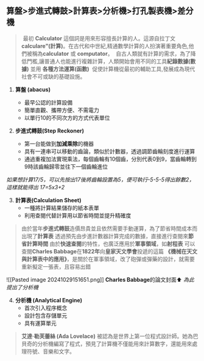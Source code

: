 ## 算盤>步進式轉鼓>計算表>分析機>打孔製表機>差分機

> 最初 **Calculator** 這個詞是用來形容擅長計算的人。這源自拉丁文 **calculare"(計算)**。在古代和中世紀,精通數學計算的人扮演著重要角色,他們被稱為**calculator** 或 **computator**。
> 自古人類就有計算的需求，為了降低門檻,讓普通人也能進行複雜計算，人類開始會用不同的工具**紀錄數據(數據)** 並用 **各種方法運算(函數)**
> 促使計算機從最初的輔助工具,發展成為現代社會不可或缺的基礎設施。


1. **算盤 (abacus)**
	* 最早公認的計算設備
	* 簡單直觀、攜帶方便、不需電力
	* 以單行10的不同次方的方式代表單位
	
2. **步進式轉鼓(Step Reckoner)**
	* 第一台能做到**加減乘除**的機器
	* 具有一連串可以移動的齒論，類似於計數器，透過調節齒輪刻度進行運算
	* 通過重複加法實現乘法，每個齒輪有10個齒，分別代表0到9，當齒輪轉到9時該齒輪歸零並往下一個齒輪進位

*如果想計算17/5，可以先按出17後將齒輪設置為5，便可執行-5-5-5得出餘數2，這樣就能得出
17=5x3+2*

 3. **計算表(Calculation Sheet)**
	 * 一種將計算結果儲存的紙本表單
	 * 利用查閱代替計算用以節省時間並提升精確度
 
> 由於當年**步進式轉鼓**造價昂貴並且依然需要手動運算，為了節省時間成本而出現了**計算表**
> 透過預先由步進計數器計算完成的數據，直接進行查閱來**節省計算時間**
> 由於**快速查閱**的特性，也廣泛應用於**軍事領域**，如**射程表**
> 可以查閱**Charles Babbage**在**1822年**向**皇家天文學會**投遞的這篇 **《機械在天文與計算表中的應用》**，是關於在軍事領域，改了砲彈或彈藥的設計，就需要重新擬定一張表，且容易出錯

![[Pasted image 20241029151651.png]]
**Charles Babbage**的論文封面⬆
*為此提出了分析機*

4. **分析機 (Analytical Engine)**
	- 首次引入程序概念
	- 設計包含存儲單元
	- 具有運算單元

>  **艾達·勒芙蕾絲 (Ada Lovelace)** 被認為是世界上第一位程式設計師。她為巴貝奇的分析機編寫了程式，預見了計算機不僅能用來計算數字，還能用來處理符號、音樂和文字。
